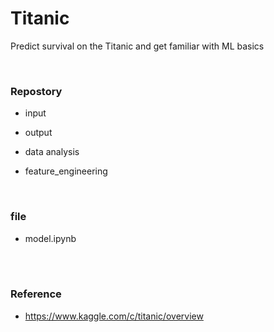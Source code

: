 # Titanic
Predict survival on the Titanic and get familiar with ML basics

<br/>

### Repostory

- input

- output

- data analysis

- feature_engineering

<br/>

### file

- model.ipynb


<br>
<br>

### Reference

- https://www.kaggle.com/c/titanic/overview
